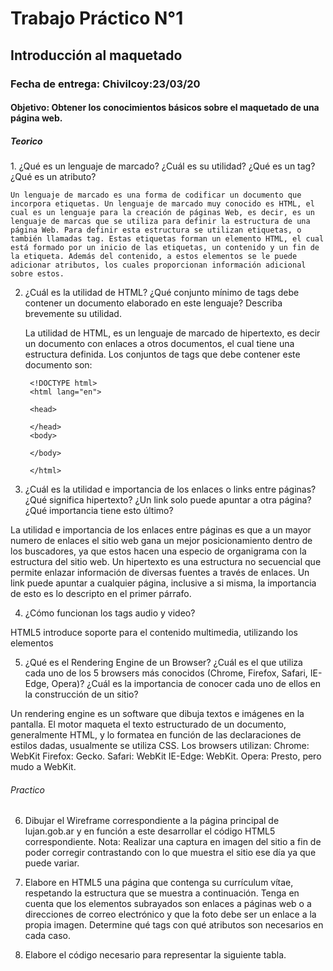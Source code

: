 <h1>Trabajo Práctico N°1</h1>
<h2>Introducción al maquetado</h2>

<h3>Fecha de entrega: Chivilcoy:23/03/20</h3>

<h4>Objetivo: Obtener los conocimientos básicos sobre el maquetado de una página web.</h4>

<h5>Teorico</h5>
1. ¿Qué es un lenguaje de marcado? ¿Cuál es su utilidad? ¿Qué es un tag? ¿Qué es un atributo?
    
    Un lenguaje de marcado es una forma de codificar un documento que incorpora etiquetas. Un lenguaje de marcado muy conocido es HTML, el cual es un lenguaje para la creación de páginas Web, es decir, es un lenguaje de marcas que se utiliza para definir la estructura de una página Web. Para definir esta estructura se utilizan etiquetas, o también llamadas tag. Estas etiquetas forman un elemento HTML, el cual está formado por un inicio de las etiquetas, un contenido y un fin de la etiqueta. Además del contenido, a estos elementos se le puede adicionar atributos, los cuales proporcionan información adicional sobre estos.
	

2. ¿Cuál es la utilidad de HTML? ¿Qué conjunto mínimo de tags debe contener un documento elaborado en este     lenguaje? Describa brevemente su utilidad.

	La utilidad de HTML, es un lenguaje de marcado de hipertexto, es decir un documento con enlaces a otros documentos, el cual tiene una estructura definida. Los conjuntos de tags que debe contener este documento son:

        <!DOCTYPE html>
        <html lang="en">

        <head>

        </head>
        <body>

        </body>

        </html>

3. ¿Cuál es la utilidad e importancia de los enlaces o links entre páginas? ¿Qué significa hipertexto? ¿Un link solo puede apuntar a otra página? ¿Qué importancia tiene esto último?

La utilidad e importancia de los enlaces entre páginas es que a un mayor numero de enlaces el sitio web gana un mejor posicionamiento dentro de los buscadores, ya que estos hacen una especio de organigrama con la estructura del sitio web.
Un hipertexto es una estructura no secuencial que permite enlazar información de diversas fuentes a través de enlaces.
Un link puede apuntar a cualquier página, inclusive a si misma, la importancia de esto es lo descripto en el primer párrafo.

4. ¿Cómo funcionan los tags audio y video?

HTML5 introduce soporte para el contenido multimedia, utilizando los elementos <audio> y <video>, ofreciendo la posibilidad de insertar contenido multimedia en documentos HTML. Estas etiquetas tienen atributos específicos, como por ejemplo de donde deben recuperar los archivos, el tiempo que se debe reproducir, volumen y demás características especificas de los archivos de audio o video. 

5. ¿Qué es el Rendering Engine de un Browser? ¿Cuál es el que utiliza cada uno de los 5 browsers más conocidos (Chrome, Firefox, Safari, IE-Edge, Opera)? ¿Cuál es la importancia de conocer cada uno de ellos en la construcción de un sitio?

Un rendering engine es un software que dibuja textos e imágenes en la pantalla. El motor maqueta el texto estructurado de un documento, generalmente HTML, y lo formatea en función de las declaraciones de estilos dadas, usualmente se utiliza CSS.
Los browsers utilizan:
Chrome: WebKit
Firefox: Gecko.
Safari: WebKit
IE-Edge: WebKit.
Opera: Presto, pero mudo a WebKit.

<h6>Practico</h6>

6. Dibujar el Wireframe correspondiente a la página principal de lujan.gob.ar y en función a este
desarrollar el código HTML5 correspondiente.
    Nota: Realizar una captura en imagen del sitio a fin de poder corregir contrastando con lo que muestra el sitio ese día ya que puede variar.

7. Elabore en HTML5 una página que contenga su currículum vítae, respetando la estructura que se muestra a continuación. Tenga en cuenta que los elementos subrayados son enlaces a páginas web o a direcciones de correo electrónico y que la foto debe ser un enlace a la propia imagen. Determine qué tags con qué atributos son necesarios en cada caso.
    <a href="\CV\cv.html"></a>
    

8. Elabore el código necesario para representar la siguiente tabla.
    <a href="\Tabla\tabla.html"></a>
